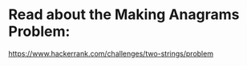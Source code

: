 # Read about the Making Anagrams Problem:

https://www.hackerrank.com/challenges/two-strings/problem